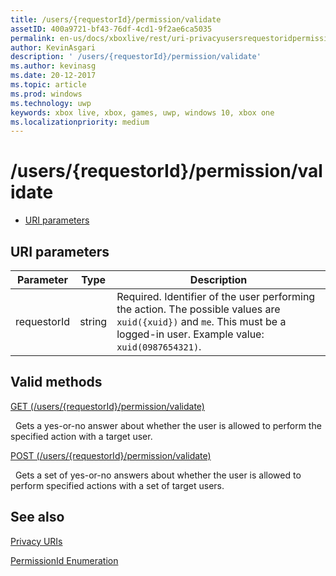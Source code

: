 ```yaml
---
title: /users/{requestorId}/permission/validate
assetID: 400a9721-bf43-76df-4cd1-9f2ae6ca5035
permalink: en-us/docs/xboxlive/rest/uri-privacyusersrequestoridpermissionvalidate.html
author: KevinAsgari
description: ' /users/{requestorId}/permission/validate'
ms.author: kevinasg
ms.date: 20-12-2017
ms.topic: article
ms.prod: windows
ms.technology: uwp
keywords: xbox live, xbox, games, uwp, windows 10, xbox one
ms.localizationpriority: medium
---
```



# /users/{requestorId}/permission/validate
 
  * [URI parameters](#ID4EQ)
 
<a id="ID4EQ"></a>

 
## URI parameters
 
| Parameter| Type| Description| 
| --- | --- | --- | 
| requestorId| string| Required. Identifier of the user performing the action. The possible values are <code>xuid({xuid})</code> and <code>me</code>. This must be a logged-in user. Example value: <code>xuid(0987654321)</code>.| 
  
<a id="ID4ETB"></a>

 
## Valid methods

[GET (/users/{requestorId}/permission/validate)](uri-privacyusersrequestoridpermissionvalidateget.md)

&nbsp;&nbsp;Gets a yes-or-no answer about whether the user is allowed to perform the specified action with a target user.

[POST (/users/{requestorId}/permission/validate)](uri-privacyusersrequestoridpermissionvalidatepost.md)

&nbsp;&nbsp;Gets a set of yes-or-no answers about whether the user is allowed to perform specified actions with a set of target users.
 
<a id="ID4EAC"></a>

 
## See also
 
<a id="ID4ECC"></a>

   [Privacy URIs](atoc-reference-privacyv2.md)

 [PermissionId Enumeration](../../enums/privacy-enum-permissionid.md)

   